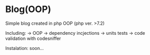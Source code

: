 # Blog(OOP)

Simple blog created in php OOP (php ver. >7.2)

Including:
-> OOP
-> dependency incjections
-> units tests
-> code validation with codesniffer

Instalation:
soon...
